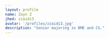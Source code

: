 ```yaml
---
layout: profile
name: Zayn Z
jhed: zzaidi3
avatar: '/profiles/zzaidi3.jpg'
description: "Senior majoring in BME and CS."
---
```

